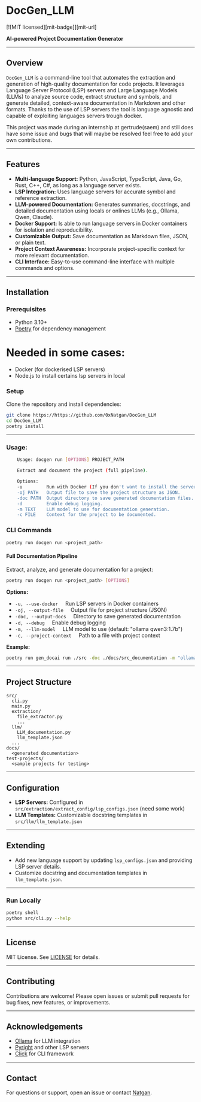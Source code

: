 # DocGen_LLM
[![MIT licensed][mit-badge]][mit-url]

**AI-powered Project Documentation Generator**

---

## Overview

`DocGen_LLM` is a command-line tool that automates the extraction and generation of high-quality documentation for code projects. It leverages Language Server Protocol (LSP) servers and Large Language Models (LLMs) to analyze source code, extract structure and symbols, and generate detailed, context-aware documentation in Markdown and other formats.
Thanks to the use of LSP servers the tool is language agnostic and capable of exploiting languages servers trough docker.


This project was made during an internship at gertrude(saem) and still does have some issue and bugs that will maybe be resolved feel free to add your own contributions.

---

## Features

- **Multi-language Support:** Python, JavaScript, TypeScript, Java, Go, Rust, C++, C#, as long as a language server exists.
- **LSP Integration:** Uses language servers for accurate symbol and reference extraction.
- **LLM-powered Documentation:** Generates summaries, docstrings, and detailed documentation using locals or onlines LLMs (e.g., Ollama, Qwen, Claude).
- **Docker Support:** Is able to run language servers in Docker containers for isolation and reproducibility.
- **Customizable Output:** Save documentation as Markdown files, JSON, or plain text.
- **Project Context Awareness:** Incorporate project-specific context for more relevant documentation.
- **CLI Interface:** Easy-to-use command-line interface with multiple commands and options.

---

## Installation

### Prerequisites

- Python 3.10+
- [Poetry](https://python-poetry.org/) for dependency management

# Needed in some cases:

- Docker (for dockerised LSP servers)
- Node.js to install certains lsp servers in local

### Setup

Clone the repository and install dependencies:

```sh
git clone https://https://github.com/0xNatgan/DocGen_LLM
cd DocGen_LLM
poetry install
```

---

### Usage:

```sh
    Usage: docgen run [OPTIONS] PROJECT_PATH

    Extract and document the project (full pipeline).

    Options:
    -u         Run with Docker (If you don't want to install the server).
    -oj PATH   Output file to save the project structure as JSON.
    -doc PATH  Output directory to save generated documentation files.
    -d         Enable debug logging.
    -m TEXT    LLM model to use for documentation generation.
    -c FILE    Context for the project to be documented.
```

### CLI Commands

```sh
poetry run docgen run <project_path> 

```

#### Full Documentation Pipeline

Extract, analyze, and generate documentation for a project:

```sh
poetry run docgen run <project_path> [OPTIONS]
```

**Options:**
- `-u, --use-docker` &nbsp;&nbsp;&nbsp;&nbsp;Run LSP servers in Docker containers
- `-oj, --output-file` &nbsp;&nbsp;&nbsp;&nbsp;Output file for project structure (JSON)
- `-doc, --output-docs` &nbsp;&nbsp;&nbsp;&nbsp;Directory to save generated documentation
- `-d, --debug` &nbsp;&nbsp;&nbsp;&nbsp;Enable debug logging
- `-m, --llm-model` &nbsp;&nbsp;&nbsp;&nbsp;LLM model to use (default: "ollama qwen3:1.7b")
- `-c, --project-context` &nbsp;&nbsp;&nbsp;&nbsp;Path to a file with project context

**Example:**

```sh
poetry run gen_docai run ./src -doc ./docs/src_documentation -m "ollama qwen3:1.7b"
```

---

## Project Structure

```
src/
  cli.py
  main.py
  extraction/
    file_extractor.py
    ...
  llm/
    LLM_documentation.py
    llm_template.json
  ...
docs/
  <generated documentation>
test-projects/
  <sample projects for testing>
```

---

## Configuration

- **LSP Servers:** Configured in `src/extraction/extract_config/lsp_configs.json` (need some work)
- **LLM Templates:** Customizable docstring templates in `src/llm/llm_template.json`

---

## Extending

- Add new language support by updating `lsp_configs.json` and providing LSP server details.
- Customize docstring and documentation templates in `llm_template.json`.

---


### Run Locally

```sh
poetry shell
python src/cli.py --help
```

---

## License

MIT License. See [LICENSE](LICENSE) for details.

---

## Contributing

Contributions are welcome! Please open issues or submit pull requests for bug fixes, new features, or improvements.

---

## Acknowledgements

- [Ollama](https://ollama.com/) for LLM integration
- [Pyright](https://github.com/microsoft/pyright) and other LSP servers
- [Click](https://click.palletsprojects.com/) for CLI framework

---

## Contact

For questions or support, open an issue or contact [Natgan](mailto:Natgan@git.com).

